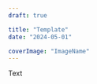 ```yaml
---
draft: true

title: "Template"
date: "2024-05-01"

coverImage: "ImageName"
---
```

<!--more-->

Text